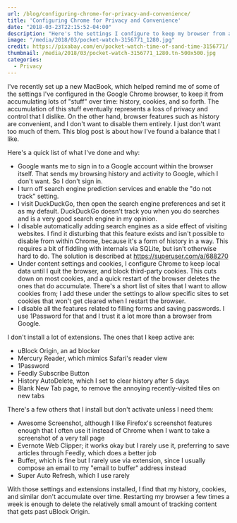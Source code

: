 ```yaml
---
url: /blog/configuring-chrome-for-privacy-and-convenience/
title: 'Configuring Chrome for Privacy and Convenience'
date: "2018-03-23T22:15:52-04:00"
description: "Here's the settings I configure to keep my browser from accumulating a lot of history and tracking cookies."
image: "/media/2018/03/pocket-watch-3156771_1280.jpg"
credit: https://pixabay.com/en/pocket-watch-time-of-sand-time-3156771/
thumbnail: /media/2018/03/pocket-watch-3156771_1280.tn-500x500.jpg
categories:
  - Privacy
---
```


I've recently set up a new MacBook, which helped remind me of some of the
settings I've configured in the Google Chrome browser, to keep it from
accumulating lots of "stuff" over time: history, cookies, and so forth. The
accumulation of this stuff eventually represents a loss of privacy and control
that I dislike. On the other hand, browser features such as history are
convenient, and I don't want to disable them entirely. I just don't want too
much of them. This blog post is about how I've found a balance that I like.

<!--more-->

Here's a quick list of what I've done and why:

- Google wants me to sign in to a Google account within the browser itself. That
  sends my browsing history and activity to Google, which I don't want. So I
  don't sign in.
- I turn off search engine prediction services and enable the "do not track"
  setting.
- I visit DuckDuckGo, then open the search engine preferences and set it as my
  default. DuckDuckGo doesn't track you when you do searches and is a very good
  search engine in my opinion.
- I disable automatically adding search engines as a side effect of visiting
  websites. I find it disturbing that this feature exists and isn't possible to
  disable from within Chrome, because it's a form of history in a way. This
  requires a bit of fiddling with internals via SQLite, but isn't otherwise hard
  to do. The solution is described at https://superuser.com/a/688270
- Under content settings and cookies, I configure Chrome to keep local data
  until I quit the browser, and block third-party cookies. This cuts down on
  most cookies, and a quick restart of the browser deletes the ones that do
  accumulate. There's a short list of sites that I want to allow cookies from; I
  add these under the settings to allow specific sites to set cookies that won't
  get cleared when I restart the browser.
- I disable all the features related to filling forms and saving passwords. I
  use 1Password for that and I trust it a lot more than a browser from Google.

I don't install a lot of extensions. The ones that I keep active are:

- uBlock Origin, an ad blocker
- Mercury Reader, which mimics Safari's reader view
- 1Password
- Feedly Subscribe Button
- History AutoDelete, which I set to clear history after 5 days
- Blank New Tab page, to remove the annoying recently-visited tiles on new tabs

There's a few others that I install but don't activate unless I need them:

- Awesome Screenshot, although I like Firefox's screenshot features enough that
  I often use it instead of Chrome when I want to take a screenshot of a very
  tall page
- Evernote Web Clipper; it works okay but I rarely use it, preferring to save
  articles through Feedly, which does a better job
- Buffer, which is fine but I rarely use via extension, since I usually compose
  an email to my "email to buffer" address instead
- Super Auto Refresh, which I use rarely

With those settings and extensions installed, I find that my history, cookies,
and similar don't accumulate over time. Restarting my browser a few times a week
is enough to delete the relatively small amount of tracking content that gets
past uBlock Origin.
